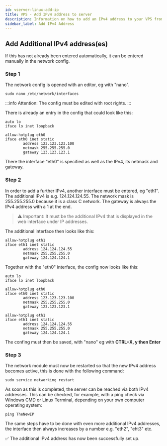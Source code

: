 ```yaml
---
id: vserver-linux-add-ip
title: VPS - Add IPv4 address to server
description: Information on how to add an IPv4 address to your VPS from ZAP-Hosting - ZAP-Hosting.com documentation
sidebar_label: Add IPv4 Address
---
```


## Add Additional IPv4 address(es)

If this has not already been entered automatically, it can be entered manually in the network config.

### Step 1
The network config is opened with an editor, eg with "nano".
```
sudo nano /etc/network/interfaces
```
:::info
Attention: The config must be edited with root rights.
:::

There is already an entry in the config that could look like this:

```
auto lo
iface lo inet loopback

allow-hotplug eth0
iface eth0 inet static
        address 123.123.123.100
        netmask 255.255.255.0
        gateway 123.123.123.1
```
There the interface "eth0" is specified as well as the IPv4, its netmask and gateway.

### Step 2

In order to add a further IPv4, another interface must be entered, eg "eth1". The additional IPv4 is e.g. 124.124.124.55. The network mask is 255.255.255.0 because it is a class C network. The gateway is always the IPv4 address with a 1 at the end.

>⚠️ Important: It must be the additional IPv4 that is displayed in the web interface under IP addresses.


The additional interface then looks like this: 

```
allow-hotplug eth1
iface eth1 inet static
        address 124.124.124.55
        netmask 255.255.255.0
        gateway 124.124.124.1
```

Together with the "eth0" interface, the config now looks like this:

```
auto lo
iface lo inet loopback

allow-hotplug eth0
iface eth0 inet static
        address 123.123.123.100
        netmask 255.255.255.0
        gateway 123.123.123.1
        
allow-hotplug eth1
iface eth1 inet static
        address 124.124.124.55
        netmask 255.255.255.0
        gateway 124.124.124.1
```
The confing must then be saved, with "nano" eg with **CTRL+X, y then Enter**

### Step 3

The network module must now be restarted so that the new IPv4 address becomes active, this is done with the following command:
```
sudo service networking restart
```
As soon as this is completed, the server can be reached via both IPv4 addresses. This can be checked, for example, with a ping check via Windows CMD or Linux Terminal, depending on your own computer operating system:
```
ping TheNewIP
```
The same steps have to be done with even more additional IPv4 addresses, the interface then always increases by a number e.g. "eth2", "eht3" etc.

✅ The additional IPv4 address has now been successfully set up.
